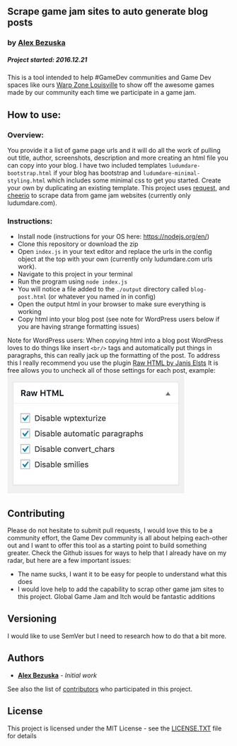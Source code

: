 ## Scrape game jam sites to auto generate blog posts

### by [Alex Bezuska](https://twitter.com/abezuska)

##### Project started: 2016.12.21

This is a tool intended to help #GameDev communities and Game Dev spaces like
ours [Warp Zone Louisville](http://warpzonelouisville.com) to show off the awesome games made by our community each time we participate in a game jam.


## How to use:

### Overview:
You provide it a list of game page urls and it will do all the work of pulling out title, author, screenshots, description and more creating an html file you can copy into your blog.
I have two included templates `ludumdare-bootstrap.html` if your blog has bootstrap and `ludumdare-minimal-styling.html` which includes some minimal css to get you started. Create your own by duplicating an existing template. This project uses [request](https://www.npmjs.com/package/request), and [cheerio](https://www.npmjs.com/package/cheerio) to scrape data from game jam websites (currently only ludumdare.com).

### Instructions:

* Install node (instructions for your OS here: https://nodejs.org/en/)
* Clone this repository or download the zip
* Open `index.js` in your text editor and replace the urls in the config object at the top with your own (currently only ludumdare.com urls work).
* Navigate to this project in your terminal
* Run the program using `node index.js`
* You will notice a file added to the `./output` directory called `blog-post.html` (or whatever you named in in config)
* Open the output html in your browser to make sure everything is working
* Copy html into your blog post (see note for WordPress users below if you are having strange formatting issues)

Note for WordPress users:
When copying html into a blog post WordPress loves to do things like insert `<br/>` tags and automatically put things in paragraphs, this can really jack up the formatting of the post. To address this I really recommend you use the plugin [Raw HTML by Janis Elsts](https://wordpress.org/plugins/raw-html/) It is free allows you to uncheck all of those settings for each post, example:
![Recommended WordPress Raw HTML settings](/tutorial/images/wp-raw-html.png?raw=true "Recommended WordPress Raw HTML settings")


## Contributing

Please do not hesitate to submit pull requests, I would love this to be a community effort, the Game Dev community is all about helping each-other out and I want to offer this tool as a starting point to build something greater.
Check the Github issues for ways to help that I already have on my radar, but here are a few important issues:
* The name sucks, I want it to be easy for people to understand what this does
* I would love help to add the capability to scrap other game jam sites to this project. Global Game Jam and Itch would be fantastic additions

## Versioning

I would like to use SemVer but I need to research how to do that a bit more.

## Authors

* **[Alex Bezuska](https://github.com/alexbezuska)** - *Initial work*

See also the list of [contributors](https://github.com/AlexBezuska/Ludum-Dare-entries-2-Blog/contributors) who participated in this project.

## License

This project is licensed under the MIT License - see the [LICENSE.TXT](LICENSE.TXT) file for details


